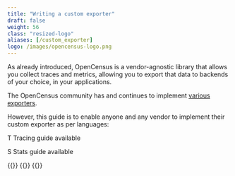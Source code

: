 ```yaml
---
title: "Writing a custom exporter"
draft: false
weight: 56
class: "resized-logo"
aliases: [/custom_exporter]
logo: /images/opencensus-logo.png
---
```


As already introduced, OpenCensus is a vendor-agnostic library that allows you collect traces and metrics, allowing you
to export that data to backends of your choice, in your applications.

The OpenCensus community has and continues to implement [various exporters](/guides/exporters/supported-exporters/).

However, this guide is to enable anyone and any vendor to implement their custom exporter as per languages:

<abbr class="trace-exporter blue white-text">T</abbr> Tracing guide available

<abbr class="stats-exporter teal white-text">S</abbr> Stats guide available

{{<card-exporter target-url="go" src="/images/gopher.png" lang="Go" tracing="true" stats="true">}}
{{<card-exporter target-url="java" src="/images/java-icon.png" lang="Java" tracing="true">}}
{{<card-exporter target-url="node.js" src="/images/nodejs.png" lang="Node.js" tracing="true" stats="true">}}
